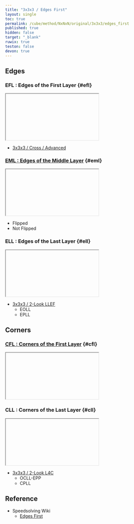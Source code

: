 ```yaml
---
title: "3x3x3 / Edges First"
layout: single
toc: true
permalink: /cube/method/NxNxN/original/3x3x3/edges_first
published: true
hidden: false
target: "_blank"
ruwix: true
teston: false
devon: true
---
```

<span
  id     = "cube"
  teston = "{{page.teston}}"
  devon  = "{{page.devon}}"
  alg    = "y y y y" >
</span>

<head>
  <base target = "{{page.target}}">
</head>



## Edges

### EFL : Edges of the First Layer {#efl}

<iframe
  colored = "U F B L R D*/em"
></iframe>

- [3x3x3 / Cross / Advanced](/cube/method/NxNxN/original/3x3x3/cross/advanced)

### [EML : Edges of the Middle Layer](/cube/method/NxNxN/original/3x3x3/edges_first/eml) {#eml}

<iframe
  colored = "U F B L R D*/em FL FR BL BR"
></iframe>

- Flipped
- Not Flipped

### ELL : Edges of the Last Layer {#ell}

<iframe
  colored = "D*/em F*/em B*/em U*/em L R"
></iframe>

- [3x3x3 / 2-Look LLEF](/cube/method/NxNxN/original/3x3x3/2_look_llef)
  - EOLL
  - EPLL



## Corners

### [CFL : Corners of the First Layer](/cube/method/NxNxN/original/3x3x3/edges_first/cfl) {#cfl}

<iframe
  colored = "U- U*/em"
></iframe>

### CLL : Corners of the Last Layer {#cll}

<iframe
  colored = "*"
></iframe>

- [3x3x3 / 2-Look L4C](/cube/method/NxNxN/original/3x3x3/2_look_l4c)
  - OCLL-EPP
  - CPLL



## Reference

- Speedsolving Wiki
  - [Edges First](https://www.speedsolving.com/wiki/index.php/Edges_First)
